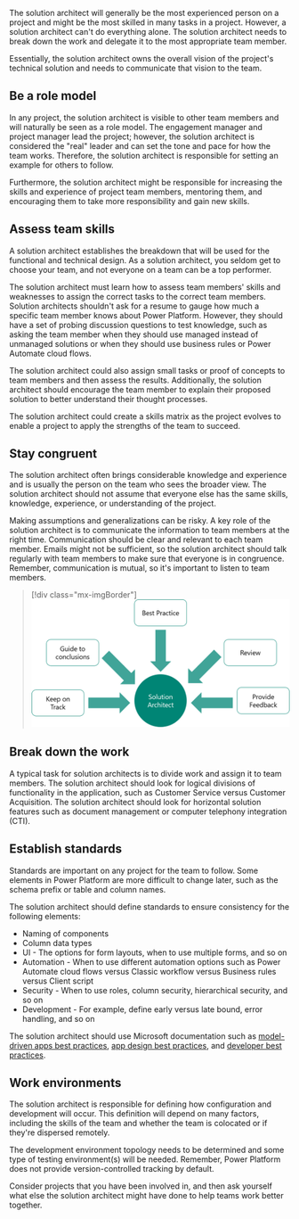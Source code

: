 The solution architect will generally be the most experienced person on a project and might be the most skilled in many tasks in a project. However, a solution architect can't do everything alone. The solution architect needs to break down the work and delegate it to the most appropriate team member.

Essentially, the solution architect owns the overall vision of the project's technical solution and needs to communicate that vision to the team. 

## Be a role model

In any project, the solution architect is visible to other team members and will naturally be seen as a role model. The engagement manager and project manager lead the project; however, the solution architect is considered the "real" leader and can set the tone and pace for how the team works. Therefore, the solution architect is responsible for setting an example for others to follow.

Furthermore, the solution architect might be responsible for increasing the skills and experience of project team members, mentoring them, and encouraging them to take more responsibility and gain new skills.

## Assess team skills

A solution architect establishes the breakdown that will be used for the functional and technical design. As a solution architect, you seldom get to choose your team, and not everyone on a team can be a top performer.

The solution architect must learn how to assess team members' skills and weaknesses to assign the correct tasks to the correct team members. Solution architects shouldn't ask for a resume to gauge how much a specific team member knows about Power Platform. However, they should have a set of probing discussion questions to test knowledge, such as asking the team member when they should use managed instead of unmanaged solutions or when they should use business rules or Power Automate cloud flows.

The solution architect could also assign small tasks or proof of concepts to team members and then assess the results. Additionally, the solution architect should encourage the team member to explain their proposed solution to better understand their thought processes. 

The solution architect could create a skills matrix as the project evolves to enable a project to apply the strengths of the team to succeed.

## Stay congruent

The solution architect often brings considerable knowledge and experience and is usually the person on the team who sees the broader view. The solution architect should not assume that everyone else has the same skills, knowledge, experience, or understanding of the project.

Making assumptions and generalizations can be risky. A key role of the solution architect is to communicate the information to team members at the right time. Communication should be clear and relevant to each team member. Emails might not be sufficient, so the solution architect should talk regularly with team members to make sure that everyone is in congruence. Remember, communication is mutual, so it's important to listen to team members.

> [!div class="mx-imgBorder"]
> [![Diagram of a solution architect decision-making process.](../media/5-role.png)](../media/5-role.png#lightbox)

## Break down the work

A typical task for solution architects is to divide work and assign it to team members. The solution architect should look for logical divisions of functionality in the application, such as Customer Service versus Customer Acquisition. The solution architect should look for horizontal solution features such as document management or computer telephony integration (CTI).

## Establish standards

Standards are important on any project for the team to follow. Some elements in Power Platform are more difficult to change later, such as the schema prefix or table and column names.

The solution architect should define standards to ensure consistency for the following elements:

- Naming of components
- Column data types
- UI - The options for form layouts, when to use multiple forms, and so on
- Automation - When to use different automation options such as Power Automate cloud flows versus Classic workflow versus Business rules versus Client script
- Security - When to use roles, column security, hierarchical security, and so on
- Development - For example, define early versus late bound, error handling, and so on

The solution architect should use Microsoft documentation such as [model-driven apps best practices](https://docs.microsoft.com/powerapps/developer/model-driven-apps/best-practices/?azure-portal=true), [app design best practices](https://docs.microsoft.com/powerapps/developer/data-platform/appendix-app-design-best-practices-checklist/?azure-portal=true), and [developer best practices](https://docs.microsoft.com/dynamics365/customerengagement/on-premises/developer/best-practices-sdk/?azure-portal=true).

## Work environments

The solution architect is responsible for defining how configuration and development will occur. This definition will depend on many factors, including the skills of the team and whether the team is colocated or if they're dispersed remotely.

The development environment topology needs to be determined and some type of testing environment(s) will be needed. Remember, Power Platform does not provide version-controlled tracking by default.

Consider projects that you have been involved in, and then ask yourself what else the solution architect might have done to help teams work better together.
